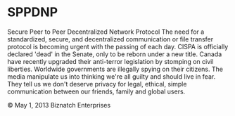 # SPPDNP
Secure Peer to Peer Decentralized Network Protocol 
The need for a standardized, secure, and decentralized communication or file transfer protocol is becoming urgent with the passing of each day. CISPA is officially declared 'dead' in the Senate, only to be reborn under a new title. Canada have recently upgraded their anti-terror legislation by stomping on civil liberties. Worldwide governments are illegally spying on their citizens. The media manipulate us into thinking we're all guilty and should live in fear. They tell us we don't deserve privacy for legal, ethical, simple communication between our friends, family and global users.

© May 1, 2013 Biznatch Enterprises

